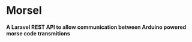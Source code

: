 Morsel
======

**A Laravel REST API to allow communication between Arduino powered morse code transmitions**
